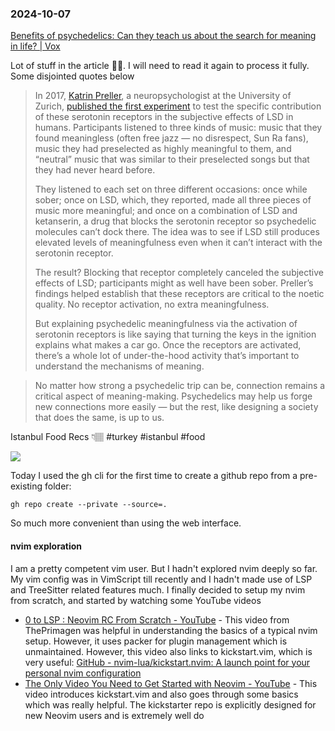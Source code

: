 ### 2024-10-07

[Benefits of psychedelics: Can they teach us about the search for meaning in life? | Vox](https://www.vox.com/future-perfect/23972716/psychedelics-meaning-science-psychedelic-mushrooms-ketamine-psilocybin-mysticism?ueid=7aaabf0d71933f976c55b0f4b1bd9f88)

Lot of stuff in the article ☝🏽. I will need to read it again to process it fully. Some disjointed quotes below

> In 2017, [Katrin Preller](https://www.uzh.ch/cmsssl/dppp/en/cfpr/researchgroups/external-research-groups/pharmaco-neuroimaging-and-cognitive-emotional-processing/team/preller.html), a neuropsychologist at the University of Zurich, [published the first experiment](https://www.cell.com/current-biology/fulltext/S0960-9822(16)31510-X?_returnURL=https%3A%2F%2Flinkinghub.elsevier.com%2Fretrieve%2Fpii%2FS096098221631510X%3Fshowall%3Dtrue) to test the specific contribution of these serotonin receptors in the subjective effects of LSD in humans. Participants listened to three kinds of music: music that they found meaningless (often free jazz — no disrespect, Sun Ra fans), music they had preselected as highly meaningful to them, and “neutral” music that was similar to their preselected songs but that they had never heard before.
> 
> They listened to each set on three different occasions: once while sober; once on LSD, which, they reported, made all three pieces of music more meaningful; and once on a combination of LSD and ketanserin, a drug that blocks the serotonin receptor so psychedelic molecules can’t dock there. The idea was to see if LSD still produces elevated levels of meaningfulness even when it can’t interact with the serotonin receptor.
> 
> The result? Blocking that receptor completely canceled the subjective effects of LSD; participants might as well have been sober. Preller’s findings helped establish that these receptors are critical to the noetic quality. No receptor activation, no extra meaningfulness.
> 
> But explaining psychedelic meaningfulness via the activation of serotonin receptors is like saying that turning the keys in the ignition explains what makes a car go. Once the receptors are activated, there’s a whole lot of under-the-hood activity that’s important to understand the mechanisms of meaning.

> No matter how strong a psychedelic trip can be, connection remains a critical aspect of meaning-making. Psychedelics may help us forge new connections more easily — but the rest, like designing a society that does the same, is up to us.

Istanbul Food Recs 👇🏽 #turkey #istanbul #food 

![](https://x.com/shirinmehrotra/status/1843196848716357918)

Today I used the gh cli for the first time to create a github repo from a pre-existing folder:

```
gh repo create --private --source=.
```

So much more convenient than using the web interface.

#### nvim exploration
I am a pretty competent vim user. But I hadn't explored nvim deeply so far. My vim config was in VimScript till recently and I hadn't made use of LSP and TreeSitter related features much. I finally decided to setup my nvim from scratch, and started by watching some YouTube videos

- [0 to LSP : Neovim RC From Scratch - YouTube](https://www.youtube.com/watch?v=w7i4amO_zaE) - This video from ThePrimagen was helpful in understanding the basics of a typical nvim setup. However, it uses packer for plugin management which is unmaintained. However, this video also links to kickstart.vim, which is very useful: [GitHub - nvim-lua/kickstart.nvim: A launch point for your personal nvim configuration](https://github.com/nvim-lua/kickstart.nvim)
- [The Only Video You Need to Get Started with Neovim - YouTube](https://www.youtube.com/watch?v=m8C0Cq9Uv9o) - This video introduces kickstart.vim and also goes through some basics which was really helpful. The kickstarter repo is explicitly designed for new Neovim users and is extremely well do